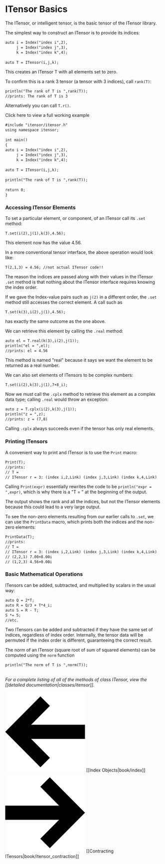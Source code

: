 # ITensor Basics

The ITensor, or intelligent tensor, is the basic tensor of the ITensor library.

The simplest way to construct an ITensor is to provide its indices:

    auto i = Index("index i",2),
         j = Index("index j",3),
         k = Index("index k",4);

    auto T = ITensor(i,j,k);

This creates an ITensor T with all elements set to zero.

To confirm this is a rank 3 tensor (a tensor with 3 indices), call `rank(T)`:
    
    println("The rank of T is ",rank(T));
    //prints: The rank of T is 3

Alternatively you can call `T.r()`.

<div class="example_clicker">Click here to view a full working example</div>

    #include "itensor/itensor.h"
    using namespace itensor;

    int main()
    {
    auto i = Index("index i",2),
         j = Index("index j",3),
         k = Index("index k",4);
    
    auto T = ITensor(i,j,k);
    
    println("The rank of T is ",rank(T));

    return 0;
    }

<a name="elements"></a>
### Accessing ITensor Elements

To set a particular element, or component, of an ITensor call its `.set` method:

    T.set(i(2),j(1),k(3),4.56);

This element now has the value 4.56.

In a more conventional tensor interface, the above operation would look like:

    T(2,1,3) = 4.56; //not actual ITensor code!!

The reason the indices are passed along with their values in the ITensor `.set` method
is that nothing about the ITensor interface requires knowing the index order.

If we gave the Index-value pairs such as `j(2)` in a different order,
the `.set` method still accesses the correct element. A call such as 

    T.set(k(3),i(2),j(1),4.56);

has exactly the same outcome as the one above.

We can retrieve this element by calling the `.real` method:

    auto el = T.real(k(3),i(2),j(1));
    println("el = ",el);
    //prints: el = 4.56

This method is named "real" because it says we want the element to be
returned as a real number.

We can also set elements of ITensors to be complex numbers:

    T.set(i(2),k(3),j(1),7+8_i);

Now we must call the `.cplx` method to retrieve this element as a 
complex data type; calling `.real` would throw an exception:

    auto z = T.cplx(i(2),k(3),j(1));
    println("z = ",z);
    //prints: z = (7,8)

Calling `.cplx` always succeeds even if the tensor has only real elements.

### Printing ITensors 

A convenient way to print and ITensor is to use the `Print` macro:

    Print(T);
    //prints: 
    // T = 
    // ITensor r = 3: (index i,2,Link) (index j,3,Link) (index k,4,Link)

Calling `Print(expr)` essentially rewrites the code to be `println("expr = ",expr)`,
which is why there is a "T = " at the beginning of the output.

The output shows the rank and all the indices, but not the ITensor elements
because this could lead to a very large output.

To see the non-zero elements resulting from our earlier calls to `.set`, 
we can use the `PrintData` macro, which prints both 
the indices and the non-zero elements:

    PrintData(T);
    //prints: 
    // T = 
    // ITensor r = 3: (index i,2,Link) (index j,3,Link) (index k,4,Link)
    // (2,2,1) 7.00+8.00i
    // (1,2,3) 4.56+0.00i

### Basic Mathematical Operations

ITensors can be added, subtracted, and multiplied by scalars in the usual way:

    auto Q = 2*T;
    auto R = Q/3 + T*4_i;
    auto S = R - T;
    S *= 5;
    //etc.

Two ITensors can be added and subtracted if they have the same 
set of indices, regardless of index order. Internally, the tensor data
will be permuted if the index order is different, guaranteeing the correct 
result.

The norm of an ITensor (square root of sum of squared elements) can be computed
using the `norm` function

    println("The norm of T is ",norm(T));


<br/>
<i>For a complete listing of all of the methods of class ITensor, view the
[[detailed documentation|classes/itensor]].</i>


<!-- Commented out for now

### Other ITensor Constructors

To construct a scalar ITensor with a single real or complex 
element x, call

    auto S = ITensor(x);

Constructing an ITensor with a set of Index-value pairs sets
the corresponding element to 1, leaving the rest zero:

    auto F = ITensor(i(2),k(1));

    println(F.real(i(2),k(1)));
    //prints: 1

    println(F.real(i(1),k(1)));
    //prints: 0

This constructor is very handy for creating ITensors which
"pick out" a single element of another tensor.

-->


<span style="float:left;"><img src="docs/arrowleft.png" class="icon">
[[Index Objects|book/index]]
</span>
<span style="float:right;"><img src="docs/arrowright.png" class="icon">
[[Contracting ITensors|book/itensor_contraction]]
</span>
